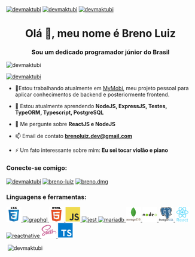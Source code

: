 <a href="https://github.com/DevMaktubi/DevMaktubi/tree/README-BR" target="blank"><img align="center" src="https://image.flaticon.com/icons/png/512/330/330430.png" alt="devmaktubi" height="40" width="40" /></a>
<a href="https://github.com/DevMaktubi/DevMaktubi" target="blank"><img align="center" src="https://image.flaticon.com/icons/png/512/330/330459.png" alt="devmaktubi" height="40" width="40" /></a>
<a href="https://github.com/DevMaktubi/DevMaktubi/tree/README-FR" target="blank"><img align="center" src="https://image.flaticon.com/icons/png/512/330/330490.png" alt="devmaktubi" height="40" width="40" /></a>
<h1 align="center">Olá 👋, meu nome é Breno Luiz</h1>
<h3 align="center">Sou um dedicado programador júnior do Brasil</h3>

<p align="left"> <img src="https://komarev.com/ghpvc/?username=devmaktubi&label=Profile%20views&color=0e75b6&style=flat&lang" alt="devmaktubi" /> </p>

<p align="left"> <a href="https://github.com/ryo-ma/github-profile-trophy"><img src="https://github-profile-trophy.vercel.app/?username=devmaktubi" alt="devmaktubi" /></a> </p>

- 🔭Estou trabalhando atualmente em [MyMobi](https://github.com/DevMaktubi/MyMobiBackend), meu projeto pessoal para aplicar conhecimentos de backend e posteriormente frontend.

- 🌱 Estou atualmente aprendendo **NodeJS, ExpressJS, Testes, TypeORM, Typescript, PostgreSQL**

- 💬 Me pergunte sobre **ReactJS e NodeJS**

- 📫 Email de contato **brenoluiz.dev@gmail.com**

- ⚡ Um fato interessante sobre mim: **Eu sei tocar violão e piano**

<h3 align="left">Conecte-se comigo:</h3>
<p align="left">
<a href="https://dev.to/devmaktubi" target="blank"><img align="center" src="https://cdn.jsdelivr.net/npm/simple-icons@3.0.1/icons/dev-dot-to.svg" alt="devmaktubi" height="30" width="40" /></a>
<a href="https://linkedin.com/in/breno-luiz" target="blank"><img align="center" src="https://raw.githubusercontent.com/rahuldkjain/github-profile-readme-generator/master/src/images/icons/Social/linked-in-alt.svg" alt="breno-luiz" height="30" width="40" /></a>
<a href="https://instagram.com/breno.dmg" target="blank"><img align="center" src="https://raw.githubusercontent.com/rahuldkjain/github-profile-readme-generator/master/src/images/icons/Social/instagram.svg" alt="breno.dmg" height="30" width="40" /></a>
</p>

<h3 align="left">Linguagens e ferramentas:</h3>
<p align="left"> <a href="https://www.w3schools.com/css/" target="_blank"> <img src="https://raw.githubusercontent.com/devicons/devicon/master/icons/css3/css3-original-wordmark.svg" alt="css3" width="40" height="40"/> </a> <a href="https://graphql.org" target="_blank"> <img src="https://www.vectorlogo.zone/logos/graphql/graphql-icon.svg" alt="graphql" width="40" height="40"/> </a> <a href="https://www.w3.org/html/" target="_blank"> <img src="https://raw.githubusercontent.com/devicons/devicon/master/icons/html5/html5-original-wordmark.svg" alt="html5" width="40" height="40"/> </a> <a href="https://developer.mozilla.org/en-US/docs/Web/JavaScript" target="_blank"> <img src="https://raw.githubusercontent.com/devicons/devicon/master/icons/javascript/javascript-original.svg" alt="javascript" width="40" height="40"/> </a> <a href="https://jestjs.io" target="_blank"> <img src="https://www.vectorlogo.zone/logos/jestjsio/jestjsio-icon.svg" alt="jest" width="40" height="40"/> </a> <a href="https://mariadb.org/" target="_blank"> <img src="https://www.vectorlogo.zone/logos/mariadb/mariadb-icon.svg" alt="mariadb" width="40" height="40"/> </a> <a href="https://www.mongodb.com/" target="_blank"> <img src="https://raw.githubusercontent.com/devicons/devicon/master/icons/mongodb/mongodb-original-wordmark.svg" alt="mongodb" width="40" height="40"/> </a> <a href="https://nodejs.org" target="_blank"> <img src="https://raw.githubusercontent.com/devicons/devicon/master/icons/nodejs/nodejs-original-wordmark.svg" alt="nodejs" width="40" height="40"/> </a> <a href="https://www.postgresql.org" target="_blank"> <img src="https://raw.githubusercontent.com/devicons/devicon/master/icons/postgresql/postgresql-original-wordmark.svg" alt="postgresql" width="40" height="40"/> </a> <a href="https://reactjs.org/" target="_blank"> <img src="https://raw.githubusercontent.com/devicons/devicon/master/icons/react/react-original-wordmark.svg" alt="react" width="40" height="40"/> </a> <a href="https://reactnative.dev/" target="_blank"> <img src="https://reactnative.dev/img/header_logo.svg" alt="reactnative" width="40" height="40"/> </a> <a href="https://sass-lang.com" target="_blank"> <img src="https://raw.githubusercontent.com/devicons/devicon/master/icons/sass/sass-original.svg" alt="sass" width="40" height="40"/> </a> <a href="https://www.typescriptlang.org/" target="_blank"> <img src="https://raw.githubusercontent.com/devicons/devicon/master/icons/typescript/typescript-original.svg" alt="typescript" width="40" height="40"/> </a> </p>

<p>&nbsp;<img align="center" src="https://github-readme-stats.vercel.app/api?username=devmaktubi&show_icons=true&locale=pt-BR&theme=synthwave" alt="devmaktubi" /></p>
